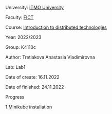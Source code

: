 University: [ITMO University](https://itmo.ru/ru/)

Faculty: [FICT](https://fict.itmo.ru)

Course: [Introduction to distributed technologies](https://github.com/itmo-ict-faculty/introduction-to-distributed-technologies)

Year: 2022/2023

Group: K4110c

Author: Tretiakova Anastasia Vladimirovna

Lab: Lab1

Date of create: 16.11.2022

Date of finished: 24.11.2022

Progress

1.Minikube installation
